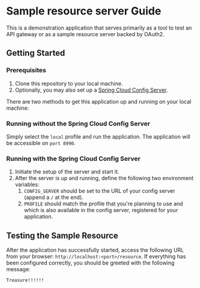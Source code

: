 # Sample resource server Guide

This is a demonstration application that serves primarily as a tool to test an API gateway or as a sample resource server backed by OAuth2.

## Getting Started

### Prerequisites
1. Clone this repository to your local machine.
2. Optionally, you may also set up a [Spring Cloud Config Server](https://docs.spring.io/spring-cloud-config/docs/current/reference/html/#_spring_cloud_config_server).

There are two methods to get this application up and running on your local machine:

### Running without the Spring Cloud Config Server
Simply select the `local` profile and run the application. The application will be accessible on `port 8990`.

### Running with the Spring Cloud Config Server
1. Initiate the setup of the server and start it.
2. After the server is up and running, define the following two environment variables:
   1. `CONFIG_SERVER` should be set to the URL of your config server (append a `/` at the end).
   2. `PROFILE` should match the profile that you're planning to use and which is also available in the config server, registered for your application.

## Testing the Sample Resource

After the application has successfully started, access the following URL from your browser: `http://localhost:<port>/resource`. If everything has been configured correctly, you should be greeted with the following message:
```
Treasure!!!!!!
```